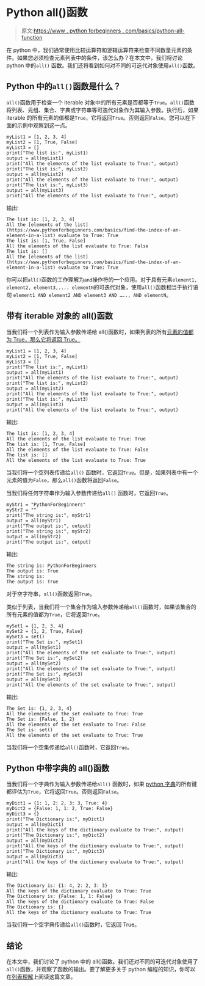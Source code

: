 # Python all()函数

> 原文:[https://www . python forbeginners . com/basics/python-all-function](https://www.pythonforbeginners.com/basics/python-all-function)

在 python 中，我们通常使用比较运算符和逻辑运算符来检查不同数量元素的条件。如果您必须检查元素列表中的条件，该怎么办？在本文中，我们将讨论 python 中的`all()` 函数。我们还将看到如何对不同的可迭代对象使用`all()`函数。

## Python 中的`all()`函数是什么？

`all()`函数用于检查一个 iterable 对象中的所有元素是否都等于`True`。`all()`函数将列表、元组、集合、字典或字符串等可迭代对象作为其输入参数。执行后，如果 iterable 的所有元素的值都是`True`，它将返回`True`。否则返回`False`。您可以在下面的示例中观察到这一点。

```
myList1 = [1, 2, 3, 4]
myList2 = [1, True, False]
myList3 = []
print("The list is:", myList1)
output = all(myList1)
print("All the elements of the list evaluate to True:", output)
print("The list is:", myList2)
output = all(myList2)
print("All the elements of the list evaluate to True:", output)
print("The list is:", myList3)
output = all(myList3)
print("All the elements of the list evaluate to True:", output)
```

输出:

```
The list is: [1, 2, 3, 4]
All the [elements of the list](https://www.pythonforbeginners.com/basics/find-the-index-of-an-element-in-a-list) evaluate to True: True
The list is: [1, True, False]
All the elements of the list evaluate to True: False
The list is: []
All the [elements of the list](https://www.pythonforbeginners.com/basics/find-the-index-of-an-element-in-a-list) evaluate to True: True
```

你可以把`all()`函数的工作理解为`and`操作符的一个应用。对于具有元素`element1, element2, element3,.... elementN`的可迭代对象，使用`all()`函数相当于执行语句 `element1 AND element2 AND element3 AND ….., AND elementN`。

## 带有 iterable 对象的 all()函数

当我们将一个列表作为输入参数传递给 all()函数时，如果列表的所有[元素的值都为 True，那么它将返回 True。](https://www.pythonforbeginners.com/basics/find-the-index-of-an-element-in-a-list)

```
myList1 = [1, 2, 3, 4]
myList2 = [1, True, False]
myList3 = []
print("The list is:", myList1)
output = all(myList1)
print("All the elements of the list evaluate to True:", output)
print("The list is:", myList2)
output = all(myList2)
print("All the elements of the list evaluate to True:", output)
print("The list is:", myList3)
output = all(myList3)
print("All the elements of the list evaluate to True:", output)
```

输出:

```
The list is: [1, 2, 3, 4]
All the elements of the list evaluate to True: True
The list is: [1, True, False]
All the elements of the list evaluate to True: False
The list is: []
All the elements of the list evaluate to True: True
```

当我们将一个空列表传递给`all()` 函数时，它返回`True`。但是，如果列表中有一个元素的值为`False`，那么`all()`函数将返回`False`。

当我们将任何字符串作为输入参数传递给`all()` 函数时，它返回`True`。

```
myStr1 = "PythonForBeginners"
myStr2 = ""
print("The string is:", myStr1)
output = all(myStr1)
print("The output is:", output)
print("The string is:", myStr2)
output = all(myStr2)
print("The output is:", output)
```

输出:

```
The string is: PythonForBeginners
The output is: True
The string is: 
The output is: True
```

对于空字符串，`all()`函数返回`True`。

类似于列表，当我们将一个集合作为输入参数传递给`all()`函数时，如果该集合的所有元素的值都为`True`，它将返回`True`。

```
mySet1 = {1, 2, 3, 4}
mySet2 = {1, 2, True, False}
mySet3 = set()
print("The Set is:", mySet1)
output = all(mySet1)
print("All the elements of the set evaluate to True:", output)
print("The Set is:", mySet2)
output = all(mySet2)
print("All the elements of the set evaluate to True:", output)
print("The Set is:", mySet3)
output = all(mySet3)
print("All the elements of the set evaluate to True:", output)
```

输出:

```
The Set is: {1, 2, 3, 4}
All the elements of the set evaluate to True: True
The Set is: {False, 1, 2}
All the elements of the set evaluate to True: False
The Set is: set()
All the elements of the set evaluate to True: True
```

当我们将一个空集传递给`all()`函数时，它返回`True`。

## Python 中带字典的 all()函数

当我们将一个字典作为输入参数传递给`all()` 函数时，如果 [python 字典](https://www.pythonforbeginners.com/dictionary/how-to-use-dictionaries-in-python/)的所有键都评估为`True`，它将返回`True`。否则返回`False`。

```
myDict1 = {1: 1, 2: 2, 3: 3, True: 4}
myDict2 = {False: 1, 1: 2, True: False}
myDict3 = {}
print("The Dictionary is:", myDict1)
output = all(myDict1)
print("All the keys of the dictionary evaluate to True:", output)
print("The Dictionary is:", myDict2)
output = all(myDict2)
print("All the keys of the dictionary evaluate to True:", output)
print("The Dictionary is:", myDict3)
output = all(myDict3)
print("All the keys of the dictionary evaluate to True:", output)
```

输出:

```
The Dictionary is: {1: 4, 2: 2, 3: 3}
All the keys of the dictionary evaluate to True: True
The Dictionary is: {False: 1, 1: False}
All the keys of the dictionary evaluate to True: False
The Dictionary is: {}
All the keys of the dictionary evaluate to True: True
```

当我们将一个空字典传递给`all()`函数时，它返回 True。

## 结论

在本文中，我们讨论了 python 中的 all()函数。我们还对不同的可迭代对象使用了`all()`函数，并观察了函数的输出。要了解更多关于 python 编程的知识，你可以在[列表理解](https://www.pythonforbeginners.com/basics/list-comprehensions-in-python)上阅读这篇文章。